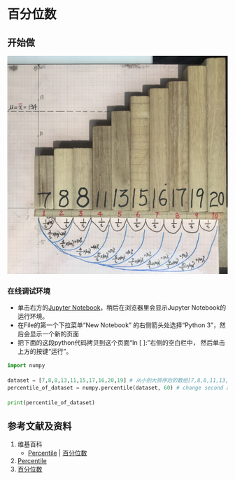 # 百分位数

## 开始做

![](/images/统计/基本概念/百分位数/1a1.jpg)

### 在线调试环境

- 单击右方的[Jupyter Notebook](https://mybinder.org/v2/gh/ipython/ipython-in-depth/master?filepath=binder/Index.ipynb)，稍后在浏览器里会显示Jupyter Notebook的运行环境。
- 在File的第一个下拉菜单“New Notebook” 的右侧箭头处选择“Python 3”，然后会显示一个新的页面
- 把下面的这段python代码拷贝到这个页面“In [ ]:”右侧的空白栏中， 然后单击上方的按键“运行”。

```python
import numpy

dataset = [7,8,8,13,11,15,17,16,20,19] # 从小到大排序后的数组[7,8,8,11,13,15,16,17,19,20]
percentile_of_dataset = numpy.percentile(dataset, 60) # change second argument to the percent 10,20,...,100 

print(percentile_of_dataset)
```

## 参考文献及资料

1. 维基百科
	- [Percentile](https://en.wikipedia.org/wiki/Percentile) | [百分位数](https://zh.wikipedia.org/wiki/百分位数) 
2. [Percentile](https://www.w3schools.com/python/python_ml_percentile.asp)
3. [百分位数](https://www.w3school.com.cn/python/python_ml_percentile.asp)